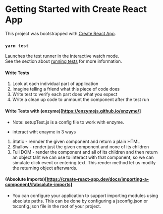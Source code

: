 # Getting Started with Create React App

This project was bootstrapped with [Create React App](https://github.com/facebook/create-react-app).

### `yarn test`

Launches the test runner in the interactive watch mode.\
See the section about [running tests](https://facebook.github.io/create-react-app/docs/running-tests) for more information.

#### Write Tests
1. Look at each individual part of application
2. Imagine telling a friend what this piece of code does
3. Write test to verify each part does what you expect
4. Write a clean up code to unmount the component after the test run


#### Write Tests with (enzyme)[https://enzymejs.github.io/enzyme/]
- Note: setupTest.js is a config file to work with enzyme.

- interact wiht enayme in 3 ways
1. Static - rennder the given component and return a plain HTML
2. Shallow - render just the given component and none of its children
3. Full DOM - render the component and all of its children and then return an object taht we can use to interact with that component, so we can simulate click event or entering text. This render method let us modify the returning object afterwards.

#### (Absolute Imports)[https://create-react-app.dev/docs/importing-a-component/#absolute-imports]
- You can configure your application to support importing modules using absolute paths. This can be done by configuring a jsconfig.json or tsconfig.json file in the root of your project.